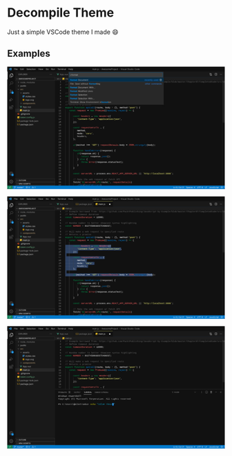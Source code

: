 # Decompile Theme

Just a simple VSCode theme I made :smile:


## Examples

![](ex2.jpeg)

![](ex0.jpeg)

![](ex1.jpeg)

